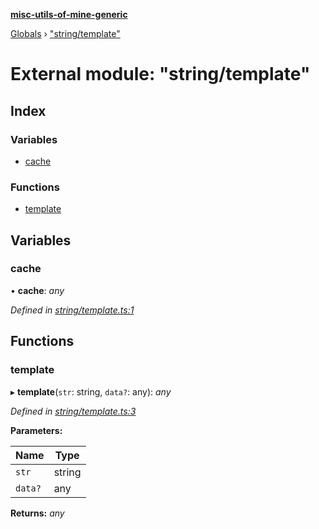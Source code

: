 **[misc-utils-of-mine-generic](../README.md)**

[Globals](../globals.md) › ["string/template"](_string_template_.md)

# External module: "string/template"

## Index

### Variables

* [cache](_string_template_.md#cache)

### Functions

* [template](_string_template_.md#template)

## Variables

###  cache

• **cache**: *any*

*Defined in [string/template.ts:1](https://github.com/cancerberoSgx/misc-utils-of-mine/blob/29f2b37/misc-utils-of-mine-generic/src/string/template.ts#L1)*

## Functions

###  template

▸ **template**(`str`: string, `data?`: any): *any*

*Defined in [string/template.ts:3](https://github.com/cancerberoSgx/misc-utils-of-mine/blob/29f2b37/misc-utils-of-mine-generic/src/string/template.ts#L3)*

**Parameters:**

Name | Type |
------ | ------ |
`str` | string |
`data?` | any |

**Returns:** *any*